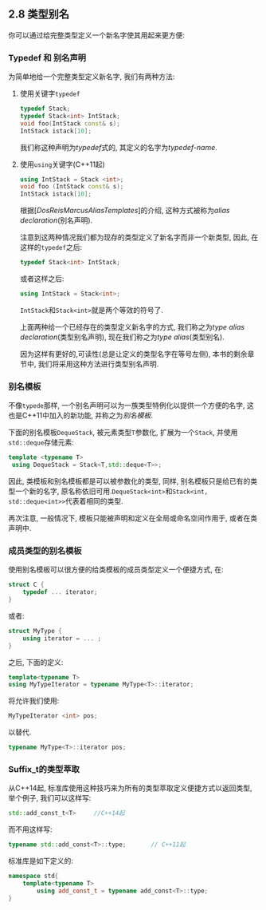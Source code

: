## 2.8 类型别名

你可以通过给完整类型定义一个新名字使其用起来更方便:

### Typedef 和 别名声明

为简单地给一个完整类型定义新名字, 我们有两种方法:

1. 使用关键字`typedef`

   ```cpp
   typedef Stack;
   typedef Stack<int> IntStack;
   void foo(IntStack const& s);
   IntStack istack[10];
   ```

   我们称这种声明为*typedef*式的, 其定义的名字为*typedef-name*.

2. 使用`using`关键字(C++11起)

   ```cpp
   using IntStack = Stack <int>;
   void foo (IntStack const& s);
   IntStack istack[10];
   ```

   根据[*DosReisMarcusAliasTemplates*]的介绍, 这种方式被称为*alias declaration*(别名声明).

   注意到这两种情况我们都为现存的类型定义了新名字而非一个新类型, 因此, 在这样的`typedef`之后:

   ```cpp
   typedef Stack<int> IntStack;
   ```

   或者这样之后:

   ```cpp
   using IntStack = Stack<int>;
   ```

   `IntStack`和`Stack<int>`就是两个等效的符号了.

   上面两种给一个已经存在的类型定义新名字的方式, 我们称之为*type alias declaration*(类型别名声明), 现在我们称之为*type alias*(类型别名). 

   因为这样有更好的,可读性(总是让定义的类型名字在等号左侧), 本书的剩余章节中, 我们将采用这种方法进行类型别名声明.

### 别名模板

不像`typede`那样, 一个别名声明可以为一族类型特例化以提供一个方便的名字, 这也是C++11中加入的新功能, 并称之为*别名模板*.

下面的别名模板`DequeStack`, 被元素类型`T`参数化, 扩展为一个`Stack`, 并使用`std::deque`存储元素:

```cpp
template <typename T>
 using DequeStack = Stack<T,std::deque<T>>;
```

因此, 类模板和别名模板都是可以被参数化的类型, 同样, 别名模板只是给已有的类型一个新的名字, 原名称依旧可用.`DequeStack<int>`和`Stack<int, std::deque<int>>`代表着相同的类型.

再次注意, 一般情况下, 模板只能被声明和定义在全局或命名空间作用于, 或者在类声明中.

### 成员类型的别名模板

使用别名模板可以很方便的给类模板的成员类型定义一个便捷方式, 在:

```cpp
struct C {
    typedef ... iterator;
}
```

或者:

```cpp
struct MyType {
    using iterator = ... ;
}
```

之后, 下面的定义:

```cpp
template<typename T>
using MyTypeIterator = typename MyType<T>::iterator;
```

将允许我们使用:

```cpp
MyTypeIterator <int> pos;
```

以替代.

```cpp
typename MyType<T>::iterator pos;
```

### Suffix_t的类型萃取

从C++14起, 标准库使用这种技巧来为所有的类型萃取定义便捷方式以返回类型, 举个例子, 我们可以这样写:

```cpp
std::add_const_t<T>		//C++14起
```

而不用这样写:

```cpp
typename std::add_const<T>::type;		// C++11起
```

标准库是如下定义的:

```cpp
namespace std{
    template<typename T>
    	using add_const_t = typename add_const<T>::type;
}
```

